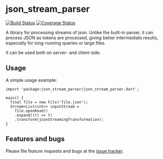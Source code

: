 # json_stream_parser

[![Build Status](https://travis-ci.org/llamadonica/dart-json-stream-parser.svg)](https://travis-ci.org/llamadonica/dart-json-stream-parser)
[![Coverage Status](https://coveralls.io/repos/llamadonica/dart-json-stream-parser/badge.svg?branch=master&service=github)](https://coveralls.io/github/llamadonica/dart-json-stream-parser?branch=master)

A library for processing streams of json. Unlike the built-in parser, it can process JSON as
tokens are processed, giving better intermediate results, especially for long-running queries or
large files.

It can be used both on server- and client-side.

## Usage

A simple usage example:

    import 'package:json_stream_parser/json_stream_parser.dart';

    main() {
      final file = new File('file.json');
      Stream<List<int>> inputStream =
        file.openRead()
        .expand((t) => t)
        .transform(jsonStreamingTransformation);
    }

## Features and bugs

Please file feature requests and bugs at the [issue tracker][tracker].

[tracker]: https://github.com/llamadonica/dart-json-stream-parser/issues
